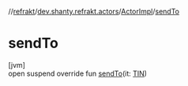 //[refrakt](../../../index.md)/[dev.shanty.refrakt.actors](../index.md)/[ActorImpl](index.md)/[sendTo](send-to.md)

# sendTo

[jvm]\
open suspend override fun [sendTo](send-to.md)(it: [TIN](index.md))
